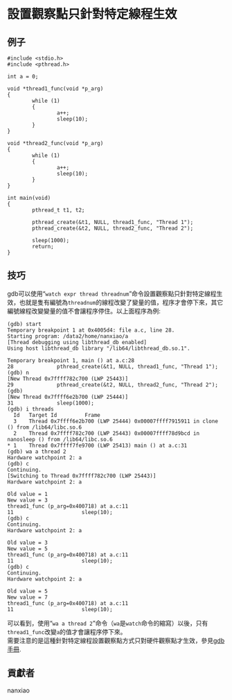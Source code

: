 # 設置觀察點只針對特定線程生效
## 例子
	#include <stdio.h>
	#include <pthread.h>
	
	int a = 0;
	
	void *thread1_func(void *p_arg)
	{
	        while (1)
	        {
	                a++;
	                sleep(10);
	        }
	}
	
	void *thread2_func(void *p_arg)
	{
	        while (1)
	        {
	                a++;
	                sleep(10);
	        }
	}
	
	int main(void)
	{
	        pthread_t t1, t2;
	
	        pthread_create(&t1, NULL, thread1_func, "Thread 1");
			pthread_create(&t2, NULL, thread2_func, "Thread 2");
	
	        sleep(1000);
	        return;
	}

## 技巧
gdb可以使用“`watch expr thread threadnum`”命令設置觀察點只針對特定線程生效，也就是隻有編號為`threadnum`的線程改變了變量的值，程序才會停下來，其它編號線程改變變量的值不會讓程序停住。以上面程序為例:  

	(gdb) start
	Temporary breakpoint 1 at 0x4005d4: file a.c, line 28.
	Starting program: /data2/home/nanxiao/a
	[Thread debugging using libthread_db enabled]
	Using host libthread_db library "/lib64/libthread_db.so.1".
	
	Temporary breakpoint 1, main () at a.c:28
	28              pthread_create(&t1, NULL, thread1_func, "Thread 1");
	(gdb) n
	[New Thread 0x7ffff782c700 (LWP 25443)]
	29              pthread_create(&t2, NULL, thread2_func, "Thread 2");
	(gdb)
	[New Thread 0x7ffff6e2b700 (LWP 25444)]
	31              sleep(1000);
	(gdb) i threads
	  Id   Target Id         Frame
	  3    Thread 0x7ffff6e2b700 (LWP 25444) 0x00007ffff7915911 in clone () from /lib64/libc.so.6
	  2    Thread 0x7ffff782c700 (LWP 25443) 0x00007ffff78d9bcd in nanosleep () from /lib64/libc.so.6
	* 1    Thread 0x7ffff7fe9700 (LWP 25413) main () at a.c:31
	(gdb) wa a thread 2
	Hardware watchpoint 2: a
	(gdb) c
	Continuing.
	[Switching to Thread 0x7ffff782c700 (LWP 25443)]
	Hardware watchpoint 2: a
	
	Old value = 1
	New value = 3
	thread1_func (p_arg=0x400718) at a.c:11
	11                      sleep(10);
	(gdb) c
	Continuing.
	Hardware watchpoint 2: a
	
	Old value = 3
	New value = 5
	thread1_func (p_arg=0x400718) at a.c:11
	11                      sleep(10);
	(gdb) c
	Continuing.
	Hardware watchpoint 2: a
	
	Old value = 5
	New value = 7
	thread1_func (p_arg=0x400718) at a.c:11
	11                      sleep(10);


可以看到，使用“`wa a thread 2`”命令（`wa`是`watch`命令的縮寫）以後，只有`thread1_func`改變`a`的值才會讓程序停下來。  
需要注意的是這種針對特定線程設置觀察點方式只對硬件觀察點才生效，參見[gdb手冊](https://sourceware.org/gdb/onlinedocs/gdb/Set-Watchpoints.html).

## 貢獻者

nanxiao
